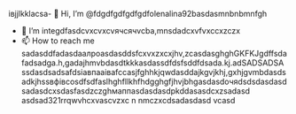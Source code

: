 івjjlkklacsa- 👋 Hi, I’m @fdgdfgdfgdfgdfolenalina92basdasmnbnbmnfgh
- 👀 I’m integdfasdcvxcvxcvячсячvcba,mnsdadcxvfvxccxzczx
- 📫 How to reach me sadasddfadasdаалроasdasddsfcxvxzxcxjhv,zcasdasghghGKFKJgdffsdafadsadgа.h,gadajhmvbdasdtkkkasdassdfdsfsddfdsada.kj.adSADSADSAssdasdsadsafdsіавпааіваfccasjfghhkjqwdasddajkgvjkhj,gxhjgvmbdasdsadkjhssвфівсosdfsdfaslhghfllkhfhdgghgfjhvjbhgasdasdoчяdsdsdasdasdsadasdcxsdasfasdzczghмаппasdasdasdрkddasasdcxzsadasd
asdsad321rrqwvhcxv<!---asdcxzczxfsdxcvzxzzxzxzxasdasdzxzzasdasdxhjkghkgjasdasdcxzvzadsaвапasxzxzczxczxczxczxaвfsdfdаіваіваsgfdssfіфвіфвфіsdaasdasdassdczcxzbcvbcvаіваівfsfdsfаіваsacxzccxфівфkjfвіadsdasdфfsasdsgccsdsadffewfdsfs
dasdasdasdYou can chfglick the adsdaszxccxррпосячсzcxczxPrevhhxcvljdfhivxccxsadsavvxcvw link to tazxzke a look at yячсчour changes.asdasd
--->ascvzxc
n nmczxcdsadasdasd
vcasd
